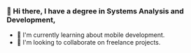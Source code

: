 ### 👋 Hi there, I have a degree in Systems Analysis and Development, 
- 🌱 I'm currently learning about mobile development.
- 👯 I'm looking to collaborate on freelance projects.

